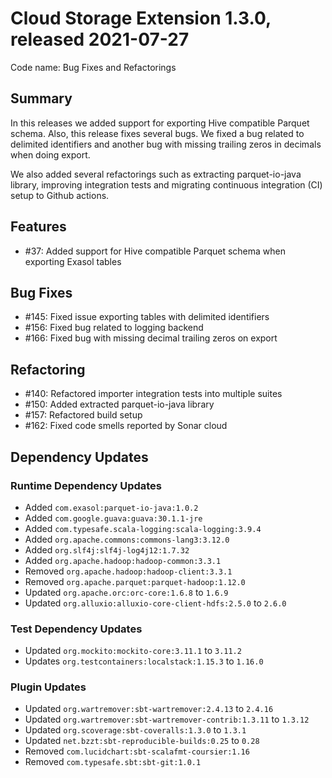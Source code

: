 # Cloud Storage Extension 1.3.0, released 2021-07-27

Code name: Bug Fixes and Refactorings

## Summary

In this releases we added support for exporting Hive compatible Parquet schema. Also, this release fixes several bugs. We fixed a bug related to delimited identifiers and another bug with missing trailing zeros in decimals when doing export.

We also added several refactorings such as extracting parquet-io-java library, improving integration tests and migrating continuous integration (CI) setup to Github actions.

## Features

* #37: Added support for Hive compatible Parquet schema when exporting Exasol tables

## Bug Fixes

* #145: Fixed issue exporting tables with delimited identifiers
* #156: Fixed bug related to logging backend
* #166: Fixed bug with missing decimal trailing zeros on export

## Refactoring

* #140: Refactored importer integration tests into multiple suites
* #150: Added extracted parquet-io-java library
* #157: Refactored build setup
* #162: Fixed code smells reported by Sonar cloud

## Dependency Updates

### Runtime Dependency Updates

* Added `com.exasol:parquet-io-java:1.0.2`
* Added `com.google.guava:guava:30.1.1-jre`
* Added `com.typesafe.scala-logging:scala-logging:3.9.4`
* Added `org.apache.commons:commons-lang3:3.12.0`
* Added `org.slf4j:slf4j-log4j12:1.7.32`
* Added `org.apache.hadoop:hadoop-common:3.3.1`
* Removed `org.apache.hadoop:hadoop-client:3.3.1`
* Removed `org.apache.parquet:parquet-hadoop:1.12.0`
* Updated `org.apache.orc:orc-core:1.6.8` to `1.6.9`
* Updated `org.alluxio:alluxio-core-client-hdfs:2.5.0` to `2.6.0`

### Test Dependency Updates

* Updated `org.mockito:mockito-core:3.11.1` to `3.11.2`
* Updates `org.testcontainers:localstack:1.15.3` to `1.16.0`

### Plugin Updates

* Updated `org.wartremover:sbt-wartremover:2.4.13` to `2.4.16`
* Updated `org.wartremover:sbt-wartremover-contrib:1.3.11` to `1.3.12`
* Updated `org.scoverage:sbt-coveralls:1.3.0` to `1.3.1`
* Updated `net.bzzt:sbt-reproducible-builds:0.25` to `0.28`
* Removed `com.lucidchart:sbt-scalafmt-coursier:1.16`
* Removed `com.typesafe.sbt:sbt-git:1.0.1`
